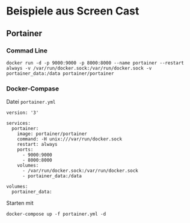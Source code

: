 # Beispiele aus Screen Cast

## Portainer

### Commad Line

`docker run -d -p 9000:9000 -p 8000:8000 --name portainer --restart always -v /var/run/docker.sock:/var/run/docker.sock -v portainer_data:/data portainer/portainer`

### Docker-Compase

Datei `portainer.yml` 

```
version: '3'

services:
  portainer:
    image: portainer/portainer
    command: -H unix:///var/run/docker.sock
    restart: always
    ports:
      - 9000:9000
      - 8000:8000
    volumes:
      - /var/run/docker.sock:/var/run/docker.sock
      - portainer_data:/data

volumes:
  portainer_data:
  ```
  
  Starten mit 
  
  `docker-compose up -f portainer.yml -d`
  
